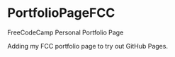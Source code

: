 # PortfolioPageFCC
FreeCodeCamp Personal Portfolio Page

Adding my FCC portfolio page to try out GitHub Pages.
